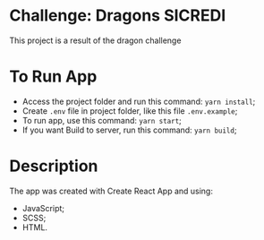 # Challenge: Dragons SICREDI

This project is a result of the dragon challenge

# To Run App
- Access the project folder and run this command: `yarn install`;
- Create `.env` file in project folder, like this file `.env.example`;
- To run app, use this command: `yarn start`;
- If you want Build to server, run this command: `yarn build`;

# Description
The app was created with Create React App and using:
- JavaScript;
- SCSS;
- HTML.
    
